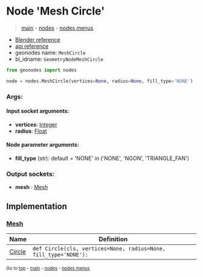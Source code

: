 # Node 'Mesh Circle'

> [main](../structure.md) - [nodes](nodes.md) - [nodes menus](nodes_menus.md)

- [Blender reference](https://docs.blender.org/manual/en/latest/modeling/geometry_nodes/mesh_primitives/mesh_circle.html)
- [api reference](https://docs.blender.org/api/current/bpy.types.GeometryNodeMeshCircle.html)
- geonodes name: `MeshCircle`
- bl_idname: `GeometryNodeMeshCircle`

```python
from geonodes import nodes

node = nodes.MeshCircle(vertices=None, radius=None, fill_type='NONE')
```

### Args:

#### Input socket arguments:

- **vertices**: [Integer](Integer.md)
- **radius**: [Float](Float.md)

#### Node parameter arguments:

- **fill_type** (str): default = 'NONE' in ('NONE', 'NGON', 'TRIANGLE_FAN')

### Output sockets:

- **mesh** : [Mesh](Mesh.md)

## Implementation

### [Mesh](Mesh.md)

| Name | Definition |
|------|------------|
 | [Circle](Mesh.md#Circle-classmethod) | `def Circle(cls, vertices=None, radius=None, fill_type='NONE'):` |

<sub>Go to [top](#node-{wnode.bnode.name}) - [main](../structure.md) - [nodes](nodes.md) - [nodes menus](nodes_menus.md)</sub>

